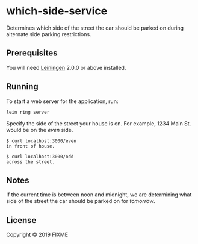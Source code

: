 # which-side-service

Determines which side of the street the car should be parked on during alternate side parking restrictions.

## Prerequisites

You will need [Leiningen][] 2.0.0 or above installed.

[leiningen]: https://github.com/technomancy/leiningen

## Running

To start a web server for the application, run:

    lein ring server
    
Specify the side of the street your house is on. For example, 1234 Main St. would be on the *even* side.

    $ curl localhost:3000/even
    in front of house.
    
    $ curl localhost:3000/odd
    across the street.
    
## Notes

If the current time is between noon and midnight, we are determining what side of the street the car should be parked on for *tomorrow*.

## License

Copyright © 2019 FIXME
